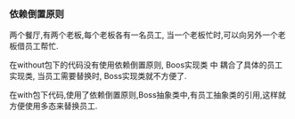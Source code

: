 ### 依赖倒置原则

两个餐厅,有两个老板,每个老板各有一名员工, 当一个老板忙时,可以向另外一个老板借员工帮忙.

在without包下的代码没有使用依赖倒置原则, Boos实现类 中 耦合了具体的员工实现类, 当员工需要替换时,
Boss实现类就不方便了.

在with包下代码,使用了依赖倒置原则,Boss抽象类中,有员工抽象类的引用,这样就方便使用多态来替换员工.

